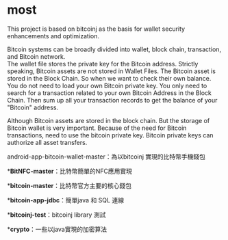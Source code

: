# most
This project is based on bitcoinj as the basis for wallet security enhancements and optimization.	

Bitcoin systems can be broadly divided into wallet, block chain, transaction, and Bitcoin network. 	
The wallet file stores the private key for the Bitcoin address. Strictly speaking, Bitcoin assets are not stored in Wallet Files. The Bitcoin asset is stored in the Block Chain. So when we want to check their own balance. You do not need to load your own Bitcoin private key. You only need to search for a transaction related to your own Bitcoin Address in the Block Chain. Then sum up all your transaction records to get the balance of your "Bitcoin" address.

Although Bitcoin assets are stored in the block chain. But the storage of Bitcoin wallet is very important. Because of the need for Bitcoin transactions, need to use the bitcoin private key. Bitcoin private keys can authorize all asset transfers. 

android-app-bitcoin-wallet-master：為以bitcoinj 實現的比特幣手機錢包

*__BitNFC-master__：比特幣簡單的NFC應用實現

*__bitcoin-master__：比特幣官方主要的核心錢包

*__bitcoin-app-jdbc__：簡單java 和 SQL 連線

*__bitcoinj-test__：bitcoinj library 測試

*__crypto__：一些以java實現的加密算法
